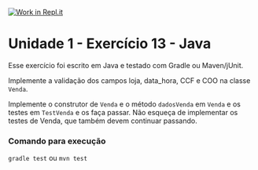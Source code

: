 [![Work in Repl.it](https://classroom.github.com/assets/work-in-replit-14baed9a392b3a25080506f3b7b6d57f295ec2978f6f33ec97e36a161684cbe9.svg)](https://classroom.github.com/online_ide?assignment_repo_id=3365505&assignment_repo_type=AssignmentRepo)
# Unidade 1 - Exercício 13 - Java
Esse exercício foi escrito em Java e testado com Gradle ou Maven/jUnit.

Implemente a validação dos campos loja, data_hora, CCF e COO na classe `Venda`.

Implemente o construtor de `Venda` e o método `dadosVenda` em `Venda` e os testes em `TestVenda` e os faça passar. Não esqueça de implementar os testes de Venda, que também devem continuar passando.

### Comando para execução
`gradle test`
ou
`mvn test`
